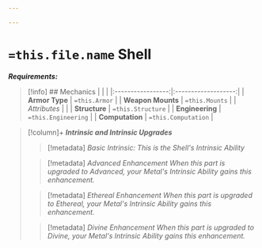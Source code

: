 ```yaml
---

---
```

# `=this.file.name` Shell 
***Requirements:***

>[!info] ## Mechanics 
|                   |                     |
|:-----------------:|:-------------------:|
|  **Armor Type**   |    `=this.Armor`    |
| **Weapon Mounts** |   `=this.Mounts`    |
|   *Attributes*    |                     |
|   **Structure**   |  `=this.Structure`  |
|  **Engineering**  | `=this.Engineering` |
|  **Computation**  | `=this.Computation` |

>[!column]+ ***Intrinsic and Intrinsic Upgrades*** 
> 
>> [!metadata] *Basic Intrinsic:*
>> *This is the Shell's Intrinsic Ability*
>
>> [!metadata] *Advanced Enhancement*
>> *When this part is upgraded to Advanced, your Metal's Intrinsic Ability gains this enhancement.*
>
>> [!metadata] *Ethereal Enhancement*
>>*When this part is upgraded to Ethereal, your Metal's Intrinsic Ability gains this enhancement.*
>
>> [!metadata] *Divine Enhancement*
>>*When this part is upgraded to Divine, your Metal's Intrinsic Ability gains this enhancement.*